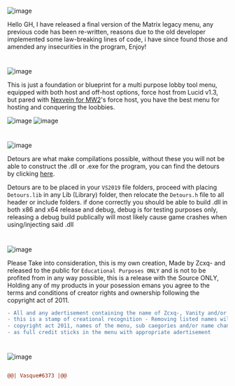 ![image](https://user-images.githubusercontent.com/100650037/232639170-e02fb4bb-6e29-4d9b-8a52-67d3c17e2735.png)

Hello GH, I have released a final version of the Matrix legacy menu, any previous code has been re-written, reasons due to the old developer implemented some law-breaking lines of code, i have since found those and amended any insecurities in the program, Enjoy!

# 

![image](https://user-images.githubusercontent.com/100650037/232639283-d76d924a-0e22-4bc0-9ed7-22828c567fdf.png)

This is just a foundation or blueprint for a multi purpose lobby tool menu, equipped with both host and off-host options, force host from Lucid v1.3, but pared with [Nexvein for MW2](https://github.com/Zcxq/MW2-ACSM-Source)'s force host, you have the best menu for hosting and conquering the loobbies. 

![image](https://user-images.githubusercontent.com/100650037/232348241-63af6e19-efee-42a7-9f08-127775b9a707.png)
![image](https://user-images.githubusercontent.com/100650037/232348588-3617cb74-c8ad-4949-908a-e0933c257bae.png)

# 

![image](https://user-images.githubusercontent.com/100650037/232639551-49c9ee38-deea-443e-bb1e-73192a2bdd69.png)

Detours are what make compilations possible, without these you will not be able to construct the .dll or .exe for the program, you can find the detours by clicking [here](). 

Detours are to be placed in your `VS2019` file folders, proceed with placing `Detours.lib` in any Lib (Library) folder, then relocate the `Detours.h` file to all header or include folders. if done correctly you should be able to build .dll in both x86 and x64 release and debug, debug is for testing purposes only, releasing a debug build publically will most likely cause game crashes when using/injecting said .dll

# 

![image](https://user-images.githubusercontent.com/100650037/232640973-7d317251-06d4-4906-a014-368b6618f058.png)

Please Take into consideration, this is my own creation, Made by Zcxq- and released to the public for `Educational Purposes ONLY` and is not to be profited from in any way possible, this is a release with the Source ONLY, Holding any of my products in your posession emans you agree to the terms and conditions of creator rights and ownership following the copyright act of 2011.

```diff -
- All and any adertisement containing the name of Zcxq-, Vanity and/or Night shall not be removed as 
- this is a stamp of creational recognition - Removing listed names will result in the breach of the 
- copyright act 2011, names of the menu, sub caegories and/or name changers can be tampered with as long 
- as full credit sticks in the menu with appropriate adertisement
```
# 

![image](https://user-images.githubusercontent.com/100650037/232642232-b66983d0-338a-451d-af8f-8b6ef7cb5d2a.png)
```diff

@@| Vasque#6373 |@@
```

